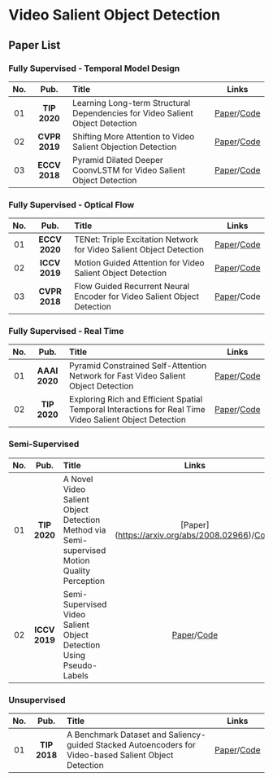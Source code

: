 # Video Salient Object Detection  <a id="Video Salient Object Detection" class="anchor" href="Video Salient Object Detection" aria-hidden="true"><span class="octicon octicon-link"></span></a> 

## Paper List

### Fully Supervised - Temporal Model Design
**No.** | **Pub.** | **Title** | **Links** 
:-: | :-: | :-  | :-:
01 | **TIP 2020** | Learning Long-term Structural Dependencies for Video Salient Object Detection | [Paper](https://ieeexplore.ieee.org/document/9199537)/[Code](https://github.com/bowangscut/LSD_GCN-for-VSOD)
02 | **CVPR 2019** | Shifting More Attention to Video Salient Objection Detection | [Paper](https://github.com/DengPingFan/DAVSOD/blob/master/%5B2019%5D%5BCVPR%5D%5BOral%5D【SSAV】【DAVSOD】Shifting%20More%20Attention%20to%20Video%20Salient%20Object%20Detection.pdf)/[Code](https://github.com/DengPingFan/DAVSOD)
03 | **ECCV 2018** | Pyramid Dilated Deeper CoonvLSTM for Video Salient Object Detection | [Paper](https://github.com/shenjianbing/PDBConvLSTM/blob/master/Pyramid%20Dilated%20Deeper%20CoonvLSTM%20for%20Video%20Salient%20Object%20Detection.pdf)/[Code](https://github.com/shenjianbing/PDB-ConvLSTM)

### Fully Supervised - Optical Flow 
**No.** | **Pub.** | **Title** | **Links** 
:-: | :-: | :-  | :-: 
01 | **ECCV 2020** | TENet: Triple Excitation Network for Video Salient Object Detection | [Paper](http://www.ecva.net/papers/eccv_2020/papers_ECCV/papers/123500205.pdf)/[Code](https://github.com/OliverRensu/TENet-Triple-Excitation-Network-for-Video-Salient-Object-Detection)
02 | **ICCV 2019** | Motion Guided Attention for Video Salient Object Detection | [Paper](https://arxiv.org/abs/1909.07061)/[Code](https://github.com/lhaof/Motion-Guided-Attention)
03 | **CVPR 2018** | Flow Guided Recurrent Neural Encoder for Video Salient Object Detection | [Paper](http://openaccess.thecvf.com/content_cvpr_2018/CameraReady/1226.pdf)/Code

### Fully Supervised - Real Time  
**No.** | **Pub.** | **Title** | **Links** 
:-: | :-: | :-  | :-:
01 | **AAAI 2020** | Pyramid Constrained Self-Attention Network for Fast Video Salient Object Detection | [Paper](http://mftp.mmcheng.net/Papers/20AAAI-PCSA.pdf)/[Code](https://github.com/guyuchao/PyramidCSA)  
02 | **TIP 2020** | Exploring Rich and Efficient Spatial Temporal Interactions for Real Time Video Salient Object Detection | [Paper](https://arxiv.org/abs/2008.02973)/[Code](https://github.com/guotaowang/STVS)  

### Semi-Supervised  
**No.** | **Pub.** | **Title** | **Links** 
:-: | :-: | :-  | :-: 
01 | **TIP 2020** | A Novel Video Salient Object Detection Method via Semi-supervised Motion Quality Perception | [Paper] (https://arxiv.org/abs/2008.02966)/[Code](https://github.com/qduOliver/MQP)
02 | **ICCV 2019** | Semi-Supervised Video Salient Object Detection Using Pseudo-Labels | [Paper](http://openaccess.thecvf.com/content_ICCV_2019/papers/Yan_Semi-Supervised_Video_Salient_Object_Detection_Using_Pseudo-Labels_ICCV_2019_paper.pdf)/[Code](https://github.com/Kinpzz/RCRNet-Pytorch)

### Unsupervised  
**No.** | **Pub.** | **Title** | **Links** 
:-: | :-: | :-  | :-: 
01 | **TIP 2018** | A Benchmark Dataset and Saliency-guided Stacked Autoencoders for Video-based Salient Object Detection | [Paper](https://arxiv.org/pdf/1611.00135.pdf)/[Code](http://cvteam.net/projects/TIP18-VOS/VOS.html)
